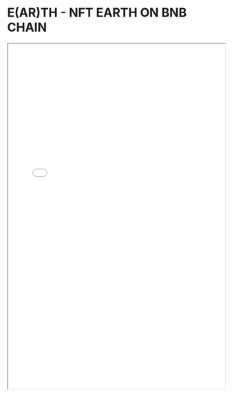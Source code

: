 # E(AR)TH - NFT EARTH ON BNB CHAIN

<iframe width="100%" height="800" src="./public/images/pitch.pdf">
